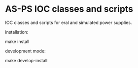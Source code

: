 # AS-PS IOC classes and scripts

IOC classes and scripts for eral and simulated power supplies.

installation:

 make install

development mode:

 make develop-install
